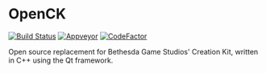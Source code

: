 # OpenCK
[![Build Status](https://travis-ci.com/Open-CK/OpenCK.svg?branch=master)](https://travis-ci.com/Open-CK/OpenCK)
[![Appveyor](https://ci.appveyor.com/api/projects/status/vlg4y2e96180qddx?svg=true)](https://ci.appveyor.com/project/Adam-Gleave/openck-vv4vu)
[![CodeFactor](https://www.codefactor.io/repository/github/open-ck/openck/badge)](https://www.codefactor.io/repository/github/open-ck/openck)

Open source replacement for Bethesda Game Studios' Creation Kit, written in C++ using the Qt framework.
